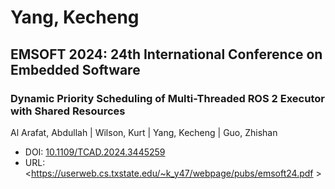 # Yang, Kecheng

## EMSOFT 2024: 24th International Conference on Embedded Software

### Dynamic Priority Scheduling of Multi-Threaded ROS 2 Executor with Shared Resources
Al Arafat, Abdullah | Wilson, Kurt | Yang, Kecheng | Guo, Zhishan
* DOI: [10.1109/TCAD.2024.3445259](https://doi.org/10.1109/TCAD.2024.3445259)
* URL: <https://userweb.cs.txstate.edu/~k_y47/webpage/pubs/emsoft24.pdf >

